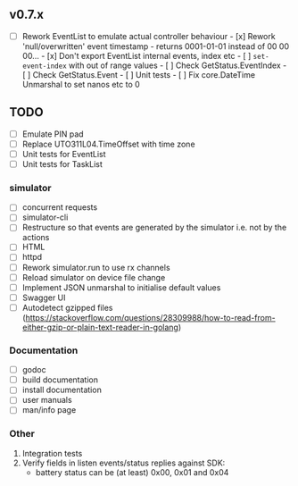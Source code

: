 ## v0.7.x

- [ ] Rework EventList to emulate actual controller behaviour
      - [x] Rework 'null/overwritten' event timestamp - returns 0001-01-01 instead of 00 00 00...
      - [x] Don't export EventList internal events, index etc
      - [ ] `set-event-index` with out of range values 
      - [ ] Check GetStatus.EventIndex
      - [ ] Check GetStatus.Event
      - [ ] Unit tests
      - [ ] Fix core.DateTime Unmarshal to set nanos etc to 0

## TODO

- [ ] Emulate PIN pad
- [ ] Replace UTO311L04.TimeOffset with time zone
- [ ] Unit tests for EventList
- [ ] Unit tests for TaskList

### simulator
- [ ] concurrent requests
- [ ] simulator-cli
- [ ] Restructure so that events are generated by the simulator i.e. not by the actions
- [ ] HTML
- [ ] httpd
- [ ] Rework simulator.run to use rx channels
- [ ] Reload simulator on device file change
- [ ] Implement JSON unmarshal to initialise default values
- [ ] Swagger UI
- [ ] Autodetect gzipped files (https://stackoverflow.com/questions/28309988/how-to-read-from-either-gzip-or-plain-text-reader-in-golang)

### Documentation

- [ ] godoc
- [ ] build documentation
- [ ] install documentation
- [ ] user manuals
- [ ] man/info page

### Other

1.  Integration tests
2.  Verify fields in listen events/status replies against SDK:
    - battery status can be (at least) 0x00, 0x01 and 0x04

